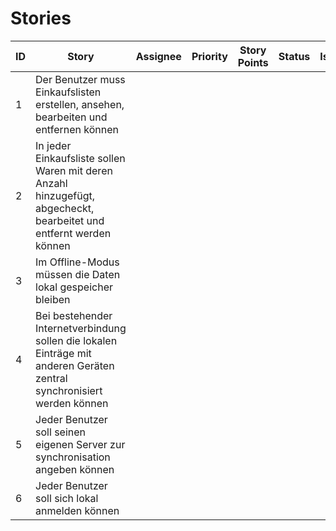 # Stories

| ID   | Story                                                        | Assignee | Priority | Story Points | Status | Issue |
| ---- | ------------------------------------------------------------ | -------- | -------- | ------------ | ------ | ----- |
| 1    | Der Benutzer muss Einkaufslisten erstellen, ansehen, bearbeiten und entfernen können |          |          |              |        |       |
| 2    | In jeder Einkaufsliste sollen Waren mit deren Anzahl hinzugefügt, abgecheckt, bearbeitet und entfernt werden können |          |          |              |        |       |
| 3    | Im Offline-Modus müssen die Daten lokal gespeicher bleiben   |          |          |              |        |       |
| 4    | Bei bestehender Internetverbindung sollen die lokalen Einträge mit anderen Geräten zentral synchronisiert werden können |          |          |              |        |       |
| 5    | Jeder Benutzer soll seinen eigenen Server zur synchronisation angeben können |          |          |              |        |       |
| 6    | Jeder Benutzer soll sich lokal anmelden können               |          |          |              |        |       |

